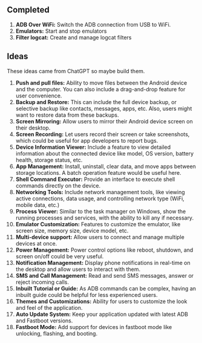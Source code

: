 ## Completed

1. **ADB Over WiFi:** Switch the ADB connection from USB to WiFi.
2. **Emulators:**  Start and stop emulators
3. **Filter logcat:** Create and manage logcat filters

## Ideas

These ideas came from ChatGPT so maybe build them.

1. **Push and pull files:** Ability to move files between the Android device and the computer. You can also include a drag-and-drop feature for user convenience.
2. **Backup and Restore:** This can include the full device backup, or selective backup like contacts, messages, apps, etc. Also, users might want to restore data from these backups.
3. **Screen Mirroring:** Allow users to mirror their Android device screen on their desktop.
4. **Screen Recording:** Let users record their screen or take screenshots, which could be useful for app developers to report bugs.
5. **Device Information Viewer:** Include a feature to view detailed information about the connected device like model, OS version, battery health, storage status, etc.
6. **App Management:** Install, uninstall, clear data, and move apps between storage locations. A batch operation feature would be useful here.
7. **Shell Command Executor:** Provide an interface to execute shell commands directly on the device.
8. **Networking Tools:** Include network management tools, like viewing active connections, data usage, and controlling network type (WiFi, mobile data, etc.)
9. **Process Viewer:** Similar to the task manager on Windows, show the running processes and services, with the ability to kill any if necessary.
10. **Emulator Customization:** Features to customize the emulator, like screen size, memory size, device model, etc.
11. **Multi-device support:** Allow users to connect and manage multiple devices at once.
12. **Power Management:** Power control options like reboot, shutdown, and screen on/off could be very useful.
13. **Notification Management:** Display phone notifications in real-time on the desktop and allow users to interact with them.
14. **SMS and Call Management:** Read and send SMS messages, answer or reject incoming calls.
15. **Inbuilt Tutorial or Guide:** As ADB commands can be complex, having an inbuilt guide could be helpful for less experienced users.
16. **Themes and Customizations:** Ability for users to customize the look and feel of the application.
17. **Auto Update System:** Keep your application updated with latest ADB and Fastboot versions.
18. **Fastboot Mode:** Add support for devices in fastboot mode like unlocking, flashing, and booting.
